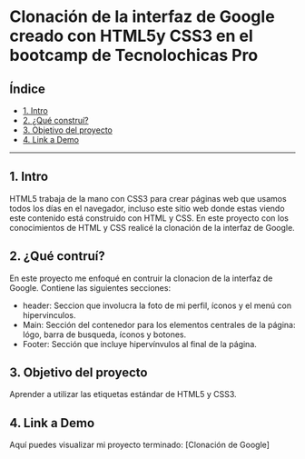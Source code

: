 # Clonación de la interfaz de Google creado con HTML5y CSS3 en el bootcamp de Tecnolochicas Pro


## **Índice**

* [1. Intro](https://github.com/ArubaAzul/Clonacion_Google/edit/main/README.md#1-intro)
* [2. ¿Qué construí?](https://github.com/ArubaAzul/Clonacion_Google/edit/main/README.md#2-qu%C3%A9-contru%C3%AD)
* [3. Objetivo del proyecto](https://github.com/ArubaAzul/Clonacion_Google/edit/main/README.md#3-objetivo-del-proyecto)
* [4. Link a Demo](https://github.com/ArubaAzul/Clonacion_Google/edit/main/README.md#4-link-a-demo)
****


## 1. Intro 
HTML5 trabaja de la mano con CSS3 para crear páginas web que usamos todos los días en el navegador, incluso este sitio web donde estas viendo este contenido está construido con HTML y CSS. En este proyecto con los conocimientos de HTML y CSS realicé la clonación de la interfaz de Google.

## 2. ¿Qué contruí? 
En este proyecto me enfoqué en contruir la clonacion de la interfaz de Google. 
Contiene las siguientes secciones: 

* header: Seccion que involucra la foto de mi perfil, íconos y el menú con hipervinculos. 
* Main: Sección del contenedor para los elementos centrales de la página: lógo, barra de busqueda, íconos y botones. 
* Footer: Sección que incluye hipervínvulos al final de la página. 

## 3. Objetivo del proyecto
Aprender a utilizar las etiquetas estándar de HTML5 y CSS3.

## 4. Link a Demo 
Aquí puedes visualizar mi proyecto terminado: [Clonación de Google]
